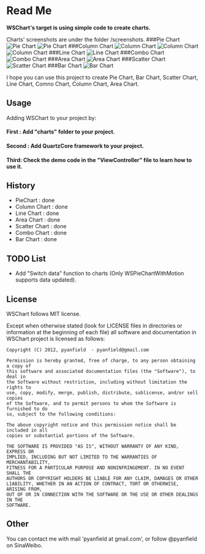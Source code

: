 Read Me
=====================

**WSChart's target is using simple code to create charts.**

Charts' screenshots are under the folder /screenshots.
###Pie Chart
![Pie Chart](http://i.minus.com/iblE84WEImIcUS.png)
![Pie Chart](http://i.minus.com/iLvnInh4r7q1O.png)
###Column Chart
![Column Chart](http://i.minus.com/ipVjBxeR2dJDd.png)
![Column Chart](http://i.minus.com/ibgZJVlr64qc9s.png)
![Column Chart](http://i.minus.com/izlQrLobMPr7v.png)
###Line Chart
![Line Chart](http://i.minus.com/iEEX70v8MCOBv.png)
###Combo Chart
![Combo Chart](http://i.minus.com/ibqTtx16VVzGxC.png)
###Area Chart
![Area Chart](http://i.minus.com/ibyiiZCMhgy187.png)
###Scatter Chart
![Scatter Chart](http://i.minus.com/in0540W63Bcf2.png)
###Bar Chart
![Bar Chart](http://i.minus.com/iwBNd7ttFdEQ6.png)

I hope you can use this project to create Pie Chart, Bar Chart, Scatter Chart, Line Chart, Comno Chart, Column Chart, Area Chart.

Usage
------------------
Adding WSChart to your project by:
#### First : Add "charts" folder to your project.
#### Second : Add QuartzCore framework to your project.
#### Third: Check the demo code in the "ViewController" file to learn how to use it.

History
----------------------- 
* PieChart : done
* Column Chart : done
* Line Chart : done
* Area Chart : done
* Scatter Chart : done
* Combo Chart : done
* Bar Chart : done

TODO List
-----------------------
* Add "Switch data" function to charts (Only WSPieChartWithMotion supports data updated). 


License
------------------------
WSChart follows MIT license.

Except when otherwise stated (look for LICENSE files in directories or
information at the beginning of each file) all software and
documentation in WSChart project is licensed as follows: 

	Copyright (C) 2012, pyanfield  - pyanfield@gmail.com

	Permission is hereby granted, free of charge, to any person obtaining a copy of
	this software and associated documentation files (the "Software"), to deal in
	the Software without restriction, including without limitation the rights to
	use, copy, modify, merge, publish, distribute, sublicense, and/or sell copies
	of the Software, and to permit persons to whom the Software is furnished to do
	so, subject to the following conditions:

	The above copyright notice and this permission notice shall be included in all
	copies or substantial portions of the Software.

	THE SOFTWARE IS PROVIDED "AS IS", WITHOUT WARRANTY OF ANY KIND, EXPRESS OR
	IMPLIED, INCLUDING BUT NOT LIMITED TO THE WARRANTIES OF MERCHANTABILITY,
	FITNESS FOR A PARTICULAR PURPOSE AND NONINFRINGEMENT. IN NO EVENT SHALL THE
	AUTHORS OR COPYRIGHT HOLDERS BE LIABLE FOR ANY CLAIM, DAMAGES OR OTHER
	LIABILITY, WHETHER IN AN ACTION OF CONTRACT, TORT OR OTHERWISE, ARISING FROM,
	OUT OF OR IN CONNECTION WITH THE SOFTWARE OR THE USE OR OTHER DEALINGS IN THE
	SOFTWARE.

Other
------------------------
You can contact me with mail 'pyanfield at gmail.com', or follow @pyanfield on SinaWeibo.




